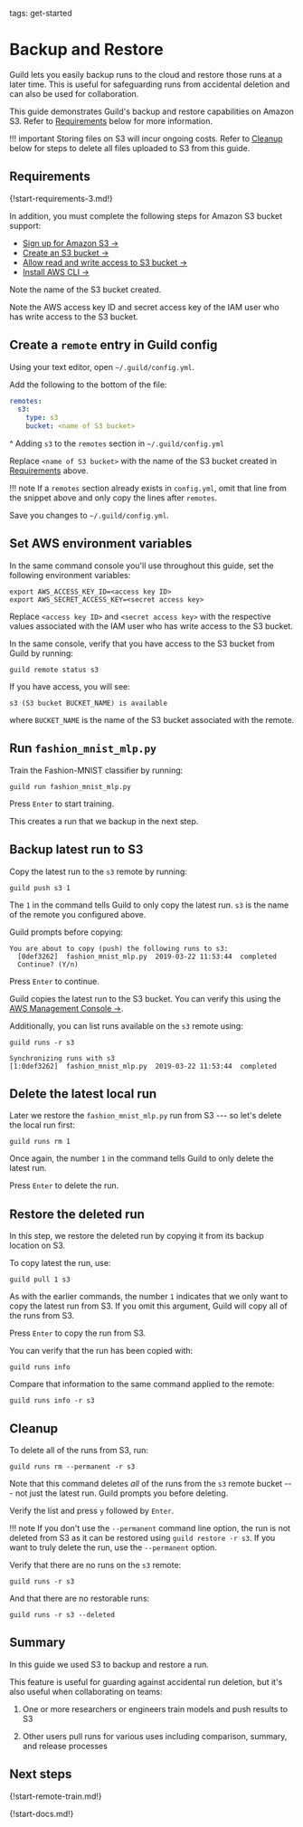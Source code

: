 tags: get-started

# Backup and Restore

Guild lets you easily backup runs to the cloud and restore those runs
at a later time. This is useful for safeguarding runs from accidental
deletion and can also be used for collaboration.

This guide demonstrates Guild's backup and restore capabilities on
Amazon S3. Refer to [Requirements](#requirements) below for more
information.

!!! important
    Storing files on S3 will incur ongoing costs. Refer to
    [Cleanup](#cleanup) below for steps to delete all files uploaded
    to S3 from this guide.

## Requirements

{!start-requirements-3.md!}

In addition, you must complete the following steps for Amazon S3
bucket support:

- [Sign up for Amazon S3 ->](https://docs.aws.amazon.com/AmazonS3/latest/gsg/SigningUpforS3.html)
- [Create an S3 bucket ->](https://docs.aws.amazon.com/AmazonS3/latest/gsg/CreatingABucket.html)
- [Allow read and write access to S3 bucket ->](https://docs.aws.amazon.com/IAM/latest/UserGuide/reference_policies_examples_s3_rw-bucket.html)
- [Install AWS CLI ->](https://docs.aws.amazon.com/cli/latest/userguide/cli-chap-install.html)

Note the name of the S3 bucket created.

Note the AWS access key ID and secret access key of the IAM user who
has write access to the S3 bucket.

## Create a `remote` entry in Guild config

Using your text editor, open `~/.guild/config.yml`.

Add the following to the bottom of the file:

``` yaml
remotes:
  s3:
    type: s3
    bucket: <name of S3 bucket>
```

^ Adding `s3` to the `remotes` section in `~/.guild/config.yml`

Replace `<name of S3 bucket>` with the name of the S3 bucket created
in [Requirements](#requirements) above.

!!! note
    If a `remotes` section already exists in `config.yml`, omit
    that line from the snippet above and only copy the lines after
    `remotes`.

Save you changes to `~/.guild/config.yml`.

## Set AWS environment variables

In the same command console you'll use throughout this guide, set the
following environment variables:

``` command
export AWS_ACCESS_KEY_ID=<access key ID>
export AWS_SECRET_ACCESS_KEY=<secret access key>
```

Replace `<access key ID>` and `<secret access key>` with the
respective values associated with the IAM user who has write access to
the S3 bucket.

In the same console, verify that you have access to the S3 bucket from
Guild by running:

``` command
guild remote status s3
```

If you have access, you will see:

``` output
s3 (S3 bucket BUCKET_NAME) is available
```

where `BUCKET_NAME` is the name of the S3 bucket associated with the
remote.

## Run `fashion_mnist_mlp.py`

Train the Fashion-MNIST classifier by running:

``` command
guild run fashion_mnist_mlp.py
```

Press `Enter` to start training.

This creates a run that we backup in the next step.

## Backup latest run to S3

Copy the latest run to the `s3` remote by running:

``` command
guild push s3 1
```

The `1` in the command tells Guild to only copy the latest run. `s3`
is the name of the remote you configured above.

Guild prompts before copying:

``` output
You are about to copy (push) the following runs to s3:
  [0def3262]  fashion_mnist_mlp.py  2019-03-22 11:53:44  completed
  Continue? (Y/n)
```

Press `Enter` to continue.

Guild copies the latest run to the S3 bucket. You can verify this
using the [AWS Management Console
->](https://aws.amazon.com/console/).

Additionally, you can list runs available on the `s3` remote using:

``` command
guild runs -r s3
```

``` output
Synchronizing runs with s3
[1:0def3262]  fashion_mnist_mlp.py  2019-03-22 11:53:44  completed
```

## Delete the latest local run

Later we restore the `fashion_mnist_mlp.py` run from S3 --- so let's
delete the local run first:

``` command
guild runs rm 1
```

Once again, the number `1` in the command tells Guild to only delete
the latest run.

Press `Enter` to delete the run.

## Restore the deleted run

In this step, we restore the deleted run by copying it from its backup
location on S3.

To copy latest the run, use:

``` command
guild pull 1 s3
```

As with the earlier commands, the number `1` indicates that we only
want to copy the latest run from S3. If you omit this argument, Guild
will copy all of the runs from S3.

Press `Enter` to copy the run from S3.

You can verify that the run has been copied with:

``` command
guild runs info
```

Compare that information to the same command applied to the remote:

``` command
guild runs info -r s3
```

## Cleanup

To delete all of the runs from S3, run:

``` command
guild runs rm --permanent -r s3
```

Note that this command deletes *all* of the runs from the `s3` remote
bucket --- not just the latest run. Guild prompts you before deleting.

Verify the list and press `y` followed by `Enter`.

!!! note
    If you don't use the `--permanent` command line option, the
    run is not deleted from S3 as it can be restored using ``guild
    restore -r s3``. If you want to truly delete the run, use the
    `--permanent` option.

Verify that there are no runs on the `s3` remote:

``` command
guild runs -r s3
```

And that there are no restorable runs:

``` command
guild runs -r s3 --deleted
```

## Summary

In this guide we used S3 to backup and restore a run.

This feature is useful for guarding against accidental run deletion,
but it's also useful when collaborating on teams:

1. One or more researchers or engineers train models and push results
   to S3

2. Other users pull runs for various uses including comparison,
   summary, and release processes

## Next steps

{!start-remote-train.md!}

{!start-docs.md!}
